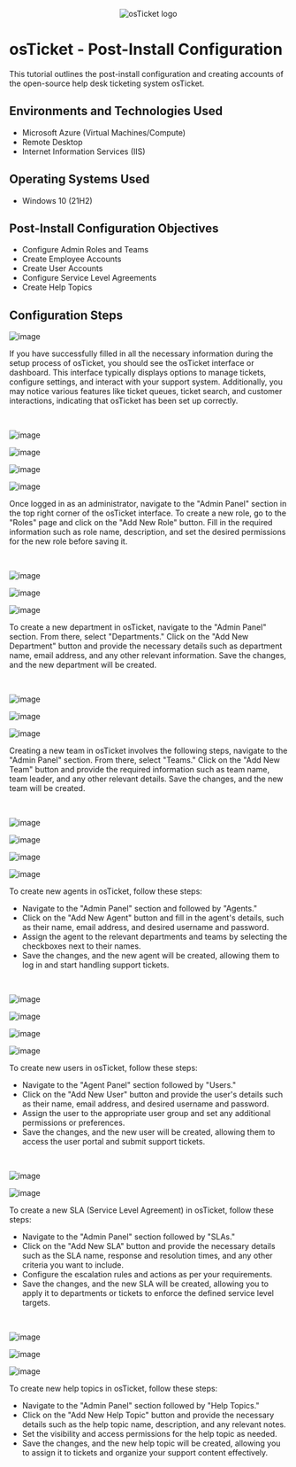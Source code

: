 <p align="center">
<img src="https://i.imgur.com/Clzj7Xs.png" alt="osTicket logo"/>
</p>

<h1>osTicket - Post-Install Configuration</h1>
This tutorial outlines the post-install configuration and creating accounts of the open-source help desk ticketing system osTicket.
<br />

<h2>Environments and Technologies Used</h2>

- Microsoft Azure (Virtual Machines/Compute)
- Remote Desktop
- Internet Information Services (IIS)

<h2>Operating Systems Used </h2>

- Windows 10 (21H2)

<h2>Post-Install Configuration Objectives</h2>

- Configure Admin Roles and Teams
- Create Employee Accounts
- Create User Accounts
- Configure Service Level Agreements
- Create Help Topics

<h2>Configuration Steps</h2>

<p>
  
![image](https://github.com/ijoshua932/post-install-config/assets/139269375/b4870b1f-7253-49eb-8918-c51e25047882)
</p>
<p>
If you have successfully filled in all the necessary information during the setup process of osTicket, you should see the osTicket interface or dashboard. This interface typically displays options to manage tickets, configure settings, and interact with your support system. Additionally, you may notice various features like ticket queues, ticket search, and customer interactions, indicating that osTicket has been set up correctly.
</p>
<br />

<p>

![image](https://github.com/ijoshua932/post-install-config/assets/139269375/4b0bc54e-c92e-4a38-816b-e07ece13b898)

![image](https://github.com/ijoshua932/post-install-config/assets/139269375/73e6b56b-8007-4e78-85c6-2aab850d493f)

![image](https://github.com/ijoshua932/post-install-config/assets/139269375/2ceda0a3-2014-404e-9829-aa9c26c22d79)

![image](https://github.com/ijoshua932/post-install-config/assets/139269375/dff9a47a-a8c1-45e3-a942-4027dd344495)

</p>
<p>
Once logged in as an administrator, navigate to the "Admin Panel" section in the top right corner of the osTicket interface. To create a new role, go to the "Roles" page and click on the "Add New Role" button. Fill in the required information such as role name, description, and set the desired permissions for the new role before saving it.
</p>
<br />

<p>
  
![image](https://github.com/ijoshua932/post-install-config/assets/139269375/5097f47d-fa28-4976-8b92-abb0dce7eea1)

![image](https://github.com/ijoshua932/post-install-config/assets/139269375/5a5ee441-e1e7-4be2-874a-3922922e68e2)

![image](https://github.com/ijoshua932/post-install-config/assets/139269375/cbea4960-a73b-42c8-923b-da09a23e9aa3)
</p>
<p>
To create a new department in osTicket, navigate to the "Admin Panel" section. From there, select "Departments." Click on the "Add New Department" button and provide the necessary details such as department name, email address, and any other relevant information. Save the changes, and the new department will be created.
</p>
<br />

<p>
  
![image](https://github.com/ijoshua932/post-install-config/assets/139269375/d3aea772-e97b-45f6-9a69-22abd7f331af)

![image](https://github.com/ijoshua932/post-install-config/assets/139269375/fafbdb02-3ed2-4eb9-ada7-2cb042155032)

![image](https://github.com/ijoshua932/post-install-config/assets/139269375/9df9d2f7-d2b2-48d3-9f1d-c89ce457d506)
</p>
<p>
Creating a new team in osTicket involves the following steps, navigate to the "Admin Panel" section. From there, select "Teams." Click on the "Add New Team" button and provide the required information such as team name, team leader, and any other relevant details. Save the changes, and the new team will be created.
</p>
<br />

<p>

![image](https://github.com/ijoshua932/post-install-config/assets/139269375/4b0bc54e-c92e-4a38-816b-e07ece13b898)

![image](https://github.com/ijoshua932/post-install-config/assets/139269375/db313a57-073a-46cb-8800-e15dea798868)

![image](https://github.com/ijoshua932/post-install-config/assets/139269375/ae042d04-9a65-4e0f-a102-f51e1fb560fd)

![image](https://github.com/ijoshua932/post-install-config/assets/139269375/b447a382-3345-4437-950c-d33175d20690)
</p>
<p>
To create new agents in osTicket, follow these steps:

- Navigate to the "Admin Panel" section and followed by "Agents."
- Click on the "Add New Agent" button and fill in the agent's details, such as their name, email address, and desired username and password.
- Assign the agent to the relevant departments and teams by selecting the checkboxes next to their names.
- Save the changes, and the new agent will be created, allowing them to log in and start handling support tickets.
</p>
<br />

<p>

![image](https://github.com/ijoshua932/post-install-config/assets/139269375/9b4cbe6b-76ef-463b-964a-dfb37b2ce5ec)

![image](https://github.com/ijoshua932/post-install-config/assets/139269375/3611b159-a2c4-4eda-86b1-408a7da233f5)

![image](https://github.com/ijoshua932/post-install-config/assets/139269375/6f5260cf-cbb4-4a9c-84ea-fe67f49bfc77)

![image](https://github.com/ijoshua932/post-install-config/assets/139269375/2d3f62e3-a0f3-45cc-a56f-aa4eda078317)
</p>
<p>
To create new users in osTicket, follow these steps:

- Navigate to the "Agent Panel" section followed by "Users."
- Click on the "Add New User" button and provide the user's details such as their name, email address, and desired username and password.
- Assign the user to the appropriate user group and set any additional permissions or preferences.
- Save the changes, and the new user will be created, allowing them to access the user portal and submit support tickets.
</p>
<br />

<p>

![image](https://github.com/ijoshua932/post-install-config/assets/139269375/1017f2aa-361c-4eb4-98ae-cfcdc339c27f)

![image](https://github.com/ijoshua932/post-install-config/assets/139269375/097edc9b-d3ca-4f6f-b828-e5e74459be06)
</p>
<p>
To create a new SLA (Service Level Agreement) in osTicket, follow these steps:

- Navigate to the "Admin Panel" section followed by "SLAs."
- Click on the "Add New SLA" button and provide the necessary details such as the SLA name, response and resolution times, and any other criteria you want to include.
- Configure the escalation rules and actions as per your requirements.
- Save the changes, and the new SLA will be created, allowing you to apply it to departments or tickets to enforce the defined service level targets.
</p>
<br />

<p>

![image](https://github.com/ijoshua932/post-install-config/assets/139269375/d1052b5a-52e7-477b-9a5b-67e33813de80)

![image](https://github.com/ijoshua932/post-install-config/assets/139269375/4178ec13-9534-4e77-b2d4-8c4ea574e758)

![image](https://github.com/ijoshua932/post-install-config/assets/139269375/f294c0e8-bf32-4d58-a17f-342c3b8a3a85)
</p>
<p>
To create new help topics in osTicket, follow these steps:

- Navigate to the "Admin Panel" section followed by "Help Topics."
- Click on the "Add New Help Topic" button and provide the necessary details such as the help topic name, description, and any relevant notes.
- Set the visibility and access permissions for the help topic as needed.
- Save the changes, and the new help topic will be created, allowing you to assign it to tickets and organize your support content effectively.
</p>
<br />
